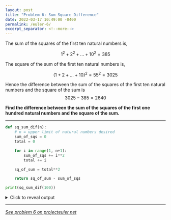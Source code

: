 ```yaml
---
layout: post
title: "Problem 6: Sum Square Difference"
date: 2022-03-17 10:49:00 -0400
permalink: /euler-6/
excerpt_separator: <!--more-->
---
```

The sum of the squares of the first ten natural numbers is,

$$1^2+2^2+...+10^2=385$$

The square of the sum of the first ten natural numbers is,

$$(1+2+...+10)^2=55^2=3025$$

Hence the difference between the sum of the squares of the first ten natural numbers and the square of the sum is $$3025-385=2640$$

**Find the difference between the sum of the squares of the first one hundred natural numbers and the square of the sum.**
<!--more-->

***

```py
def sq_sum_dif(n):
    # n = upper limit of natural numbers desired
    sum_of_sqs = 0
    total = 0

    for i in range(1, n+1):
        sum_of_sqs += i**2
        total += i

    sq_of_sum = total**2

    return sq_of_sum - sum_of_sqs

print(sq_sum_dif(100))
```

<details> 
<summary>Click to reveal output</summary>
<pre><code>25164150
</code></pre>
</details>

***

*[See problem 6 on projecteuler.net](https://projecteuler.net/problem=6)*